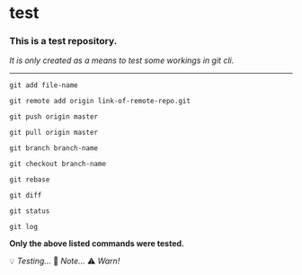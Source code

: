 # test
### This is a test repository.
*It is only created as a means to test some workings in git cli.*

---

`git add file-name`

`git remote add origin link-of-remote-repo.git`

`git push origin master`

`git pull origin master`

`git branch branch-name`

`git checkout branch-name`

`git rebase`

`git diff`

`git status`

`git log`

**Only the above listed commands were tested.**

:bulb: *Testing...*
:memo: *Note...*
:warning: *Warn!*
